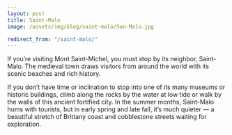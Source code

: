 ```yaml
---
layout: post
title: Saint-Malo
image: /assets/img/blog/saint-malo/San-Malo.jpg

redirect_from: "/saint-malo/"
---
```


If you’re visiting Mont Saint-Michel, you must stop by its neighbor, Saint-Malo. The medieval town draws visitors from around the world with its scenic beaches and rich history.

If you don’t have time or inclination to stop into one of its many museums or historic buildings, climb along the rocks by the water at low tide or walk by the walls of this ancient fortified city. In the summer months, Saint-Malo hums with tourists, but in early spring and late fall, it’s much quieter — a beautiful stretch of Brittany coast and cobblestone streets waiting for exploration.
